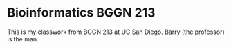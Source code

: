 # Bioinformatics BGGN 213

This is my classwork from BGGN 213 at UC San Diego. Barry (the professor) is the man.
    
    